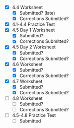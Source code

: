 - [x] 4.4 Worksheet
	- [x] Submitted? (late)
	- [x] Corrections Submitted?
- [x] 4.1-4.4 Practice Test
- [x] 4.5 Day 1 Worksheet
	- [x] Submitted?
	- [x] Corrections Submitted?
- [x] 4.5 Day 2 Worksheet
	- [x] Submitted?
	- [x] Corrections Submitted?
- [x] 4.6 Worksheet
	- [x] Submitted?
	- [x] Corrections Submitted?
- [x] 4.7 Worksheet
	- [x] Submitted?
	- [x] Corrections Submitted?
- [ ] 4.8 Worksheet
	- [ ] Submitted?
	- [ ] Corrections Submitted?
- [ ] 4.5-4.8 Practice Test
	- [ ] Submitted
